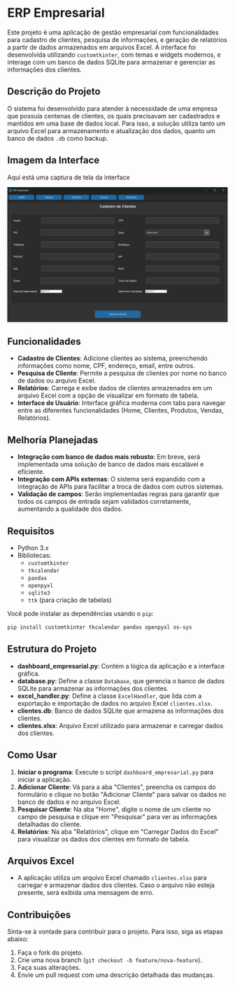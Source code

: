 # ERP Empresarial

Este projeto é uma aplicação de gestão empresarial com funcionalidades para cadastro de clientes, pesquisa de informações, e geração de relatórios a partir de dados armazenados em arquivos Excel. A interface foi desenvolvida utilizando `customtkinter`, com temas e widgets modernos, e interage com um banco de dados SQLite para armazenar e gerenciar as informações dos clientes.

## Descrição do Projeto

O sistema foi desenvolvido para atender à necessidade de uma empresa que possuía centenas de clientes, os quais precisavam ser cadastrados e mantidos em uma base de dados local. Para isso, a solução utiliza tanto um arquivo Excel para armazenamento e atualização dos dados, quanto um banco de dados `.db` como backup.

## Imagem da Interface

Aqui está uma captura de tela da interface

![Interface do ERP](https://raw.githubusercontent.com/laylson01/pycmtk/refs/heads/main/Cliente_tab.png)


## Funcionalidades

- **Cadastro de Clientes**: Adicione clientes ao sistema, preenchendo informações como nome, CPF, endereço, email, entre outros.
- **Pesquisa de Cliente**: Permite a pesquisa de clientes por nome no banco de dados ou arquivo Excel.
- **Relatórios**: Carrega e exibe dados de clientes armazenados em um arquivo Excel com a opção de visualizar em formato de tabela.
- **Interface de Usuário**: Interface gráfica moderna com tabs para navegar entre as diferentes funcionalidades (Home, Clientes, Produtos, Vendas, Relatórios).

## Melhoria Planejadas

- **Integração com banco de dados mais robusto**: Em breve, será implementada uma solução de banco de dados mais escalável e eficiente.
- **Integração com APIs externas**: O sistema será expandido com a integração de APIs para facilitar a troca de dados com outros sistemas.
- **Validação de campos**: Serão implementadas regras para garantir que todos os campos de entrada sejam validados corretamente, aumentando a qualidade dos dados.
  
## Requisitos

- Python 3.x
- Bibliotecas:
  - `customtkinter`
  - `tkcalendar`
  - `pandas`
  - `openpyxl`
  - `sqlite3`
  - `ttk` (para criação de tabelas)
  
Você pode instalar as dependências usando o `pip`:

```bash
pip install customtkinter tkcalendar pandas openpyxl os-sys
```

## Estrutura do Projeto

- **dashboard_empresarial.py**: Contém a lógica da aplicação e a interface gráfica.
- **database.py**: Define a classe `Database`, que gerencia o banco de dados SQLite para armazenar as informações dos clientes.
- **excel_handler.py**: Define a classe `ExcelHandler`, que lida com a exportação e importação de dados no arquivo Excel `clientes.xlsx`.
- **clientes.db**: Banco de dados SQLite que armazena as informações dos clientes.
- **clientes.xlsx**: Arquivo Excel utilizado para armazenar e carregar dados dos clientes.

## Como Usar

1. **Iniciar o programa**: Execute o script `dashboard_empresarial.py` para iniciar a aplicação.
2. **Adicionar Cliente**: Vá para a aba "Clientes", preencha os campos do formulário e clique no botão "Adicionar Cliente" para salvar os dados no banco de dados e no arquivo Excel.
3. **Pesquisar Cliente**: Na aba "Home", digite o nome de um cliente no campo de pesquisa e clique em "Pesquisar" para ver as informações detalhadas do cliente.
4. **Relatórios**: Na aba "Relatórios", clique em "Carregar Dados do Excel" para visualizar os dados dos clientes em formato de tabela.

## Arquivos Excel

- A aplicação utiliza um arquivo Excel chamado `clientes.xlsx` para carregar e armazenar dados dos clientes. Caso o arquivo não esteja presente, será exibida uma mensagem de erro.
  
## Contribuições

Sinta-se à vontade para contribuir para o projeto. Para isso, siga as etapas abaixo:

1. Faça o fork do projeto.
2. Crie uma nova branch (`git checkout -b feature/nova-feature`).
3. Faça suas alterações.
4. Envie um pull request com uma descrição detalhada das mudanças.
